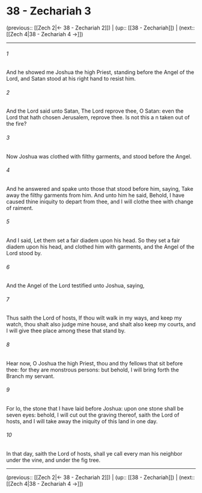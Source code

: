 # 38 - Zechariah 3

(previous:: [[Zech 2|← 38 - Zechariah 2]]) | (up:: [[38 - Zechariah]]) | (next:: [[Zech 4|38 - Zechariah 4 →]])

***


###### 1 
And he showed me Joshua the high Priest, standing before the Angel of the Lord, and Satan stood at his right hand to resist him. 

###### 2 
And the Lord said unto Satan, The Lord reprove thee, O Satan: even the Lord that hath chosen Jerusalem, reprove thee. Is not this a n taken out of the fire? 

###### 3 
Now Joshua was clothed with filthy garments, and stood before the Angel. 

###### 4 
And he answered and spake unto those that stood before him, saying, Take away the filthy garments from him. And unto him he said, Behold, I have caused thine iniquity to depart from thee, and I will clothe thee with change of raiment. 

###### 5 
And I said, Let them set a fair diadem upon his head. So they set a fair diadem upon his head, and clothed him with garments, and the Angel of the Lord stood by. 

###### 6 
And the Angel of the Lord testified unto Joshua, saying, 

###### 7 
Thus saith the Lord of hosts, If thou wilt walk in my ways, and keep my watch, thou shalt also judge mine house, and shalt also keep my courts, and I will give thee place among these that stand by. 

###### 8 
Hear now, O Joshua the high Priest, thou and thy fellows that sit before thee: for they are monstrous persons: but behold, I will bring forth the Branch my servant. 

###### 9 
For lo, the stone that I have laid before Joshua: upon one stone shall be seven eyes: behold, I will cut out the graving thereof, saith the Lord of hosts, and I will take away the iniquity of this land in one day. 

###### 10 
In that day, saith the Lord of hosts, shall ye call every man his neighbor under the vine, and under the fig tree.

***

(previous:: [[Zech 2|← 38 - Zechariah 2]]) | (up:: [[38 - Zechariah]]) | (next:: [[Zech 4|38 - Zechariah 4 →]])
